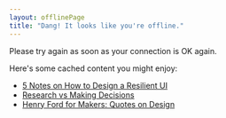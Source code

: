 ```yaml
---
layout: offlinePage
title: "Dang! It looks like you're offline."
---
```


Please try again as soon as your connection is OK again.

Here's some cached content you might enjoy:

- [5 Notes on How to Design a Resilient UI](/resilient-ui/)
- [Research vs Making Decisions](/research-decision/)
- [Henry Ford for Makers: Quotes on Design](/henry-ford-for-makers/)
